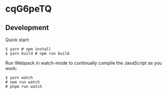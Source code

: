 # cqG6peTQ



## Development

Quick start:

```
$ yarn # npm install
$ yarn build # npm run build
````

Run Webpack in watch-mode to continually compile the JavaScript as you work:

```
$ yarn watch 
# npm run watch
# pnpm run watch
```
